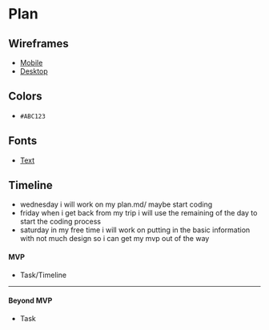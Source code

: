# Plan

## Wireframes
* [Mobile]()
* [Desktop]()

## Colors
* `#ABC123`

## Fonts
* [Text](URL)

## Timeline
* wednesday i will work on my plan.md/ maybe start coding
* friday when i get back from my trip i will use the remaining of the day to start the coding process
* saturday in my free time i will work on putting in the basic information with not much design so i can get my mvp out of the way
#### MVP

* Task/Timeline

---

#### Beyond MVP

* Task








<!-- DO NOT USE THIS YET

| Name | Glows | Grows |
| -------- | ------- | ------- |
|   |   |
|   |   |
|   |   |
|   |   |
|   |   |
|   |   |

-->
